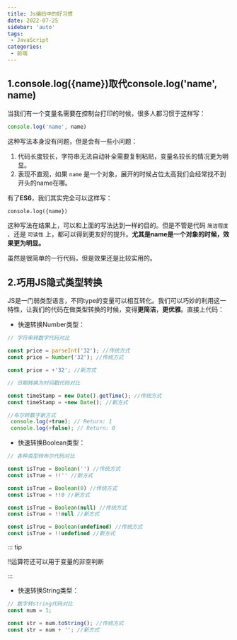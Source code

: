 ```yaml
---
title: Js编码中的好习惯
date: 2022-07-25
sidebar: 'auto'
tags:
 - JavaScript
categories:
 - 前端
---
```


## 1.console.log({name})取代console.log('name', name)

当我们有一个变量名需要在控制台打印的时候，很多人都习惯于这样写：

```javascript
console.log('name', name)
```

这种写法本身没有问题，但是会有一些小问题：

1. 代码长度较长，字符串无法自动补全需要复制粘贴，变量名较长的情况更为明显。
2. 表现不直观，如果 `name` 是一个对象，展开的时候占位太高我们会经常找不到开头的name在哪。

有了**ES6**，我们其实完全可以这样写：

```
console.log({name})
```

这种写法在结果上，可以和上面的写法达到一样的目的。但是不管是代码 `简洁程度` 、还是 `可读性` 上，都可以得到更友好的提升。**尤其是name是一个对象的时候，效果更为明显。**

虽然是很简单的一行代码，但是效果还是比较实用的。

## 2.巧用JS隐式类型转换

JS是一门弱类型语言，不同type的变量可以相互转化。我们可以巧妙的利用这一特性，让我们的代码在做类型转换的时候，变得**更简洁**，**更优雅**。直接上代码：

- 快速转换Number类型：

```javascript
// 字符串转数字代码对比 

const price = parseInt('32'); //传统方式
const price = Number('32'); //传统方式

const price = +'32'; //新方式

// 日期转换为时间戳代码对比 

const timeStamp = new Date().getTime(); //传统方式
const timeStamp = +new Date(); //新方式

//布尔转数字新方式
 console.log(+true); // Return: 1
 console.log(+false); // Return: 0
```

- 快速转换Boolean类型：

```javascript
// 各种类型转布尔代码对比 

const isTrue = Boolean('') //传统方式
const isTrue = !!'' //新方式

const isTrue = Boolean(0) //传统方式
const isTrue = !!0 //新方式

const isTrue = Boolean(null) //传统方式
const isTrue = !!null //新方式

const isTrue = Boolean(undefined) //传统方式
const isTrue = !!undefined //新方式
```

::: tip

!!运算符还可以用于变量的非空判断

:::

- 快速转换String类型：

```javascript
// 数字转string代码对比
const num = 1;

const str = num.toString(); //传统方式
const str = num + ''; //新方式
```